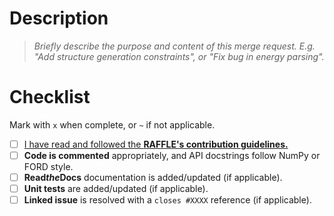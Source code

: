 # Description

> _Briefly describe the purpose and content of this merge request._
> _E.g. "Add structure generation constraints", or "Fix bug in energy parsing"._

# Checklist

Mark with `x` when complete, or `~` if not applicable.

- [ ] [I have read and followed the **RAFFLE's contribution guidelines.**](https://github.com/ExeQuantCode/RAFFLE/blob/main/CONTRIBUTING.md)
- [ ] **Code is commented** appropriately, and API docstrings follow NumPy or FORD style.
- [ ] **Read*the*Docs** documentation is added/updated (if applicable).
- [ ] **Unit tests** are added/updated (if applicable).
- [ ] **Linked issue** is resolved with a `closes #XXXX` reference (if applicable).
